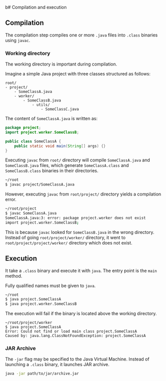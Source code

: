 b# Compilation and execution

## Compilation 

The compilation step compiles one or more `.java` files into `.class` binaries using `javac`.

### Working directory

The working directory is important during compilation.

Imagine a simple Java project with three classes structured as follows:

```plaintext
root/
- project/
	- SomeClassA.java
	- worker/
		- SomeClassB.java
			- utils/
				- SomeClassC.java
```

The content of `SomeClassA.java` is written as:

```Java
package project;
import project.worker.SomeClassB;

public class SomeClassA {
	public static void main(String[] args) {}
}
```

Executing `javac` from `root/` directory will compile `SomeClassA.java` and `SomeClassB.java` files, which generate `SomeClassA.class` and `SomeClassB.class` binaries in their directories.

```bash
~/root
$ javac project/SomeClassA.java
```

However, executing `javac` from `root/project/` directory yields a compilation error.

```bash
~/root/project
$ javac SomeClassA.java
SomeClassA.java:3: error: package project.worker does not exist
import project.worker.SomeClassB;
```

This is because `javac` looked for `SomeClassB.java` in the wrong directory.
Instead of going `root/project/worker/` directory, it went to `root/project/project/worker/` directory which does not exist.

## Execution

It take a `.class` binary and execute it with `java`. 
The entry point is the `main` method.

Fully qualified names must be given to `java`.

```bash
~/root
$ java project.SomeClassA
$ java project.worker.SomeClassB
```

The execution will fail if the binary is located above the working directory.

```
~/root/project/worker
$ java project.SomeClassA
Error: Could not find or load main class project.SomeClassA    
Caused by: java.lang.ClassNotFoundException: project.SomeClassA
```

### JAR Archive

The `-jar` flag may be specified to the Java Virtual Machine.
Instead of launching a `.class` binary, it launches JAR archive.

```bash
java -jar path/to/jar/archive.jar
```
